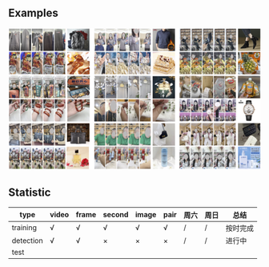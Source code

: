 


## Examples
![image](/_images/lpr4m_example.png "LPR4M <video, image> pairs")

## Statistic
type|video|frame|second|image|pair|周六|周日|总结|
|---|---|---|---|---|---|---|---|---|
|training|√|√|√|√|√|/|/|按时完成|
|detection|√|√|×|×|×|/|/|进行中|
|test|||||||
